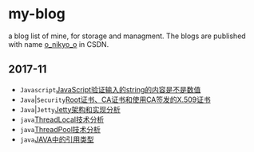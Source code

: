 # my-blog
a blog list of mine, for storage and managment. The blogs are published with name [o_nikyo_o](http://blog.csdn.net/o_nikyo_o) in CSDN.

## 2017-11

- `Javascript`[JavaScript验证输入的string的内容是不是数值](./JavaScript验证输入的string的内容是不是数值.md)
- `Java`|`Security`[Root证书、CA证书和使用CA签发的X.509证书](./Root证书、CA证书和使用CA签发的X.509证书.md)
- `Java`|`Jetty`[Jetty架构和实现分析](./Jetty架构和实现分析.md)
- `java`[ThreadLocal技术分析](./ThreadLocal技术分析.md)
- `java`[ThreadPool技术分析](./ThreadPool技术分析.md)
- `java`[JAVA中的引用类型](./JAVA中的引用类型.md)


